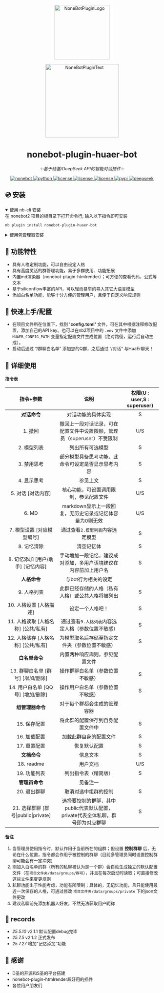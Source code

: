 
<div align="center">
  <a href="https://v2.nonebot.dev/store"><img src="imgs/IMG_1411.PNG" width="180" height="180" alt="NoneBotPluginLogo"></a>
  <br>
  <p><img src="https://github.com/A-kirami/nonebot-plugin-template/blob/resources/NoneBotPlugin.svg" width="240" alt="NoneBotPluginText"></p>
</div>

<div align="center">

# nonebot-plugin-huaer-bot

_✨基于硅基/DeepSeek API的智能对话插件✨_

<a href="https://nonebot.dev/">
<img src="https://img.shields.io/badge/NoneBot-2.0+-red.svg" alt="nonebot">
</a>
<a href="https://python.org/">
<img src="https://img.shields.io/badge/python-3.9+-orange.svg" alt="python">
</a>
<a href="https://mit-license.org/">
<img src="https://img.shields.io/badge/license-MIT-yellow.svg" alt="license">
</a>
<a href="https://www.siliconflow.com/">
<img src="https://img.shields.io/badge/API-siliconflow-green" alt="license">
</a>
<a href="https://github.com/inkink365/nonebot-plugin-huaer-bot">
<img src="https://img.shields.io/badge/poetry-managed-cyan" alt="license">
</a>
<a href="https://pypi.org/project/nonebot-plugin-huaer-bot/">
    <img src="https://img.shields.io/pypi/v/nonebot-plugin-huaer-bot.svg" alt="pypi">
</a>
<a href="https://www.deepseek.com/" target="_blank"><img src="https://github.com/deepseek-ai/DeepSeek-V2/blob/main/figures/badge.svg?raw=true" alt="deepseek">
</a>

</div>

## 💿 安装

<details open>
<summary>使用 nb-cli 安装</summary>
在 nonebot2 项目的根目录下打开命令行, 输入以下指令即可安装

    nb plugin install nonebot-plugin-huaer-bot

</details>

<details>
<summary>使用包管理器安装</summary>
在 nonebot2 项目的插件目录下, 打开命令行, 根据你使用的包管理器, 输入相应的安装命令

<details>
<summary>pip</summary>

    pip install nonebot-plugin-huaer-bot
</details>
<details>
<summary>pdm</summary>

    pdm add nonebot-plugin-huaer-bot
</details>
<details>
<summary>poetry</summary>

    poetry add nonebot-plugin-huaer-bot
</details>
<details>
<summary>conda</summary>

    conda install nonebot-plugin-huaer-bot
</details>

打开 nonebot2 项目根目录下的 `pyproject.toml` 文件, 在 `[tool.nonebot]` 部分追加写入

    plugins = ["nonebot-plugin-huaer-bot"]

</details>

## 📜 功能特性
- 具有人格定制功能，可以自由设定人格
- 具有高度灵活的群管理功能，易于多群使用、功能拓展
- 内置md渲染器（nonebot-plugin-htmlrender）；可方便的查看代码，公式等文本
- 基于siliconflow丰富的API，可以轻而易举的导入其它大语言模型
- 添加白名单功能，能够十分方便的管理用户，且便于自定义响应规则

## 🧐 快速上手/配置
- 在项目文件所在位置下，找到 **'config.toml'** 文件，可在其中根据注释修改配置，添加自己的API key。也可以在nb2项目中的 `.env` 文件中添加 `HUAER_CONFIG_PATH` 变量指定配置文件生成位置（绝对路径，运行后自动生成）。
- 启动后通过 “/群聊白名单” 添加您的Q群，之后通过 “/对话” 与HuaEr聊天！

## 🎉 详细使用
#### 指令表

|             指令+参数             |             说明             | 权限(U : user,S : superuser) |
| :---------------------------: | :--------------------------: | :--: |
|         __对话命令__          |       对话功能的具体实现      |S
|  1. 撤回                      | 撤回上一段对话记录，可在配置文件中设置限额，管理员（superuser）不受限制 | U/S
| 2. 模型列表                   | 列出所有可选模型 | S
|  3. 禁用思考                  | 部分模型具备思考功能，此命令可设定是否显示思考内容 | S
|  4. 显示思考                  | 参见上文 | S
|  5. 对话 [对话内容]           | 核心功能，可设置调用限制，参见配置文件 | U/S
|  6. MD                        | markdown显示上一段回复，无历史记录或记忆体容量为0则无效 | U/S
|  7. 模型设置 [对应模型编号]    | 通过查看`2.模型列表`内容选定模型 | S
|  8. 记忆清除                  | 清空记忆体 | S
|  8. 记忆添加 [用户/助手] [记忆内容]  | 手动增加一段记忆，建议成对添加，多用户语境建议在内容前加上用户名 | S
|       __人格命令__            |        与bot行为相关的设定       |
|  9. 人格列表                  | 此群已经存储的人格（私有人格）或公共人格将被列出| S
|  10. 人格设置 [人格描述]      | 设定一个人格吧！| S
|  11. 人格读取 [人格名称] [公共/私有]| 通过查看`9.人格列表`内容选定人格（参数位置不敏感）| S
|  12. 人格储存 [人格名称] [公共/私有]| 为模型取名后存储至指定文件夹（参数位置不敏感）| S
|        __白名单命令__              |   内置两种响应规则，参见配置文件    |
|  13. 群聊白名单 [群号] [增加/删除]  | 操作群聊白名单（参数位置不敏感）| S
|  14. 用户白名单 [QQ号] [增加/删除]  | 操作用户白名单（参数位置不敏感）| S
|        __组管理器命令__            |      对于每个群都会生成的管理容器
|  15. 保存配置                      |  将此群的配置保存到自身配置文件中 | S
|  16. 加载配置                      |  加载此群自身的配置文件 | S
|  17. 重置配置                      |  恢复默认配置 | S
|         __文档命令__               |  信息文本 | S
|  18. readme                        | 用户文档 | U/S
|  19. 功能列表                      | 列出指令表（精简版）| S
|        __管理员命令__               | 见备注一 |
|  20. 退出群聊                      | 取消对选中组群的控制 | S
|  21. 选择群聊 [群号\|public\|private]| 选择要控制的群聊，其中public代表默认配置，private代表全体私聊，群号即为对应群聊 | S

#### 备注
1. 当管理员使用指令时，默认作用于当前所在的组群；但设置 __控制群聊__ 后，无论在什么位置，指令都会作用于被控制的群聊（目前多管理员同时设置控制群聊可能会有一定冲突）
2. 刚加入白名单的群（所有的私聊被认为是一个群）会自动生成独立的默认配置文件（在`项目文件夹/data/groups/群号`），并且在每次启动时读取；可直接修改这些文件来变更规则
3. 私聊功能出于性能考虑，功能有所限制；具体的，无记忆功能，且只能使用最近一次保存的人格，可通过修改 `项目文件夹/data/groups/private` 下的json文件更改
4. 建议私聊前先添加机器人好友，不然无法获取用户昵称

## 🔭 records
- _25.5.10_ v2.1.1 默认配置debug完毕 
- _25.7.5_ v2.1.2 正式发布
- _25.7.27_ 增加“记忆添加”功能

## 🙏 感谢
- D圣的开源和S圣的平台搭建
- nonebot-plugin-htmlrender超好用的插件
- 各位用户朋友们